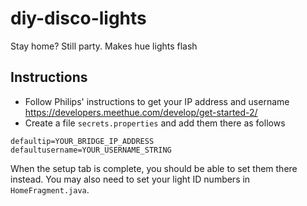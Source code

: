 # diy-disco-lights
Stay home? Still party. Makes hue lights flash

## Instructions
 - Follow Philips' instructions to get your IP address and username https://developers.meethue.com/develop/get-started-2/
 - Create a file `secrets.properties` and add them there as follows
 ```
 defaultip=YOUR_BRIDGE_IP_ADDRESS
 defaultusername=YOUR_USERNAME_STRING
 ```
When the setup tab is complete, you should be able to set them there instead. You may also need to set your light ID numbers in `HomeFragment.java`.
